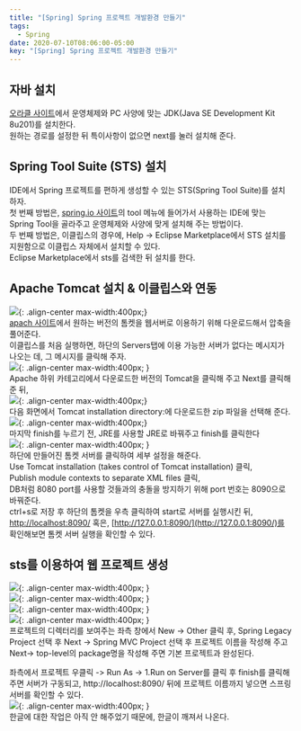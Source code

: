 ```yaml
---
title: "[Spring] Spring 프로젝트 개발환경 만들기"
tags:
  - Spring
date: 2020-07-10T08:06:00-05:00
key: "[Spring] Spring 프로젝트 개발환경 만들기"
---
```


## 자바 설치

[오라클 사이트](https://www.oracle.com/)에서 운영체제와 PC 사양에 맞는 JDK(Java SE Development Kit 8u201)를 설치한다.<br>
원하는 경로를 설정한 뒤 특이사항이 없으면 next를 눌러 설치해 준다.<br>

## Spring Tool Suite (STS) 설치

IDE에서 Spring 프로젝트를 편하게 생성할 수 있는 STS(Spring Tool Suite)를 설치하자.<br>
첫 번째 방법은, [spring.io 사이트](https://spring.io/)의 tool 메뉴에 들어가서 사용하는 IDE에 맞는 Spring Tool을 골라주고 운영체제와 사양에 맞게 설치해 주는 방법이다.<br>
두 번째 방법은, 이클립스의 경우에, Help -> Eclipse Marketplace에서 STS 설치를 지원함으로 이클립스 자체에서 설치할 수 있다.<br>
Eclipse Marketplace에서 sts를 검색한 뒤 설치를 한다.<br>

## Apache Tomcat 설치 & 이클립스와 연동

![](/assets/images/200710-1.png){: .align-center max-width:400px;}<br>
[apach 사이트](http://tomcat.apache.org/)에서 원하는 버전의 톰켓을 웹서버로 이용하기 위해 다운로드해서 압축을 풀어준다.<br>
이클립스를 처음 실행하면, 하단의 Servers탭에 이용 가능한 서버가 없다는 메시지가 나오는 데, 그 메시지를 클릭해 주자.<br>
![](/assets/images/200710-2.png){: .align-center max-width:400px; }<br>
Apache 하위 카테고리에서 다운로드한 버전의 Tomcat을 클릭해 주고 Next를 클릭해 준 뒤,<br>
![](/assets/images/200710-3.png){: .align-center max-width:400px;}<br>
다음 화면에서 Tomcat installation directory:에 다운로드한 zip 파일을 선택해 준다.<br>
![](/assets/images/200710-4.png){: .align-center max-width:400px;}<br>
마지막 finish를 누르기 전, JRE를 사용할 JRE로 바꿔주고 finish를 클릭한다<br>
![](/assets/images/200710-5.png){: .align-center max-width:400px; }<br>
하단에 만들어진 톰켓 서버를 클릭하여 세부 설정을 해준다.<br>
Use Tomcat installation (takes control of Tomcat installation) 클릭,<br>
Publish module contexts to separate XML files 클릭,<br>
DB처럼 8080 port를 사용할 것들과의 충돌을 방지하기 위해 port 번호는 8090으로 바꿔준다.<br>
ctrl+s로 저장 후 하단의 톰켓을 우측 클릭하여 start로 서버를 실행시킨 뒤, [http://localhost:8090/](http://localhost:8090/) 혹은, [http://127.0.0.1:8090/](http://127.0.0.1:8090/)를 확인해보면 톰켓 서버 실행을 확인할 수 있다.<br>

## sts를 이용하여 웹 프로젝트 생성

![](/assets/images/200710-6.png){: .align-center max-width:400px; }<br>
![](/assets/images/200710-7.png){: .align-center max-width:400px; }<br>
![](/assets/images/200710-8.png){: .align-center max-width:400px; }<br>
![](/assets/images/200710-9.png){: .align-center max-width:400px; }<br>
프로젝트의 디렉터리를 보여주는 좌측 창에서 New -> Other 클릭 후, Spring Legacy Project 선택 후 Next -> Spring MVC Project 선택 후 프로젝트 이름을 작성해 주고 Next-> top-level의 package명을 작성해 주면 기본 프로젝트과 완성된다.<br>

좌측에서 프로젝트 우클릭 -> Run As -> 1.Run on Server를 클릭 후 finish를 클릭해 주면 서버가 구동되고, http://localhost:8090/ 뒤에 프로젝트 이름까지 넣으면 스프링 서버를 확인할 수 있다.<br>
![](/assets/images/200710-10.png){: .align-center max-width:400px; }<br>
한글에 대한 작업은 아직 안 해주었기 때문에, 한글이 깨져서 나온다.<br>
